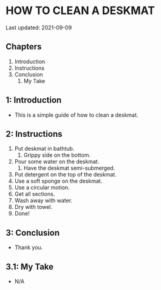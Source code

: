 # HOW TO CLEAN A DESKMAT

Last updated: 2021-09-09

## Chapters

1. Introduction
2. Instructions
3. Conclusion
   1. My Take

## 1: Introduction

- This is a simple guide of how to clean a deskmat.

## 2: Instructions

1. Put deskmat in bathtub.
   1. Grippy side on the bottom.
2. Pour some water on the deskmat.
   1. Have the deskmat semi-submerged.
3. Put detergent on the top of the deskmat.
4.  Use a soft sponge on the deskmat.
   1. Use a circular motion.
   2. Get all sections.
5. Wash away with water.
6. Dry with towel.
7. Done!

## 3: Conclusion

- Thank you.

## 3.1: My Take

- N/A
